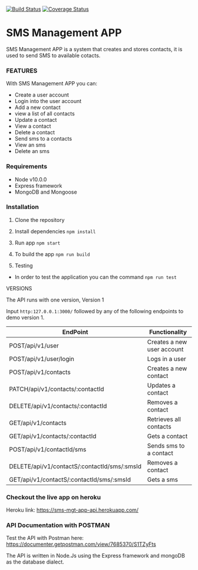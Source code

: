 [![Build Status](https://travis-ci.org/hariclerry/sms-mgt-app-api.svg?branch=master)](https://travis-ci.org/hariclerry/sms-mgt-app-api)
[![Coverage Status](https://coveralls.io/repos/github/hariclerry/sms-mgt-app-api/badge.svg)](https://coveralls.io/github/hariclerry/sms-mgt-app-api)

# SMS Management APP

 SMS Management APP is a system that creates and stores contacts, it is used to send SMS to available cotacts.

### FEATURES

With SMS Management APP you can:
* Create a user account
* Login into the user account
* Add a new contact
* view a list of all contacts
* Update a contact
* View a contact
* Delete a contact
* Send sms to a contacts
* View an sms
* Delete an sms

### Requirements
* Node v10.0.0
* Express framework
* MongoDB and Mongoose

### Installation

1. Clone the repository

2. Install dependencies
  ```npm install```

3. Run app
 ```npm start```

4. To build the app
 ```npm run build```

5. Testing

* In order to test the application you can the command
```npm run test``` 

VERSIONS

The API runs with one version, Version 1 

Input `http:127.0.0.1:3000/` followed by any of the following endpoints to demo version 1.

|EndPoint|Functionality|
|---------|------------|
|POST/api/v1/user|Creates a new user account|
|POST/api/v1/user/login|Logs in a user|
|POST/api/v1/contacts|Creates a new contact|
|PATCH/api/v1/contacts/:contactId|Updates a contact|
|DELETE/api/v1/contacts/:contactId|Removes a contact|
|GET/api/v1/contacts|Retrieves all contacts|
|GET/api/v1/contacts/:contactId|Gets a contact|
|POST/api/v1/contactId/sms|Sends sms to a contact|
|DELETE/api/v1/contactS/:contactId/sms/:smsId|Removes a contact|
|GET/api/v1/contactS/:contactId/sms/:smsId|Gets a sms|

### Checkout the live app on heroku
Heroku link: https://sms-mgt-app-api.herokuapp.com/

### API Documentation with POSTMAN
Test the API with Postman here: https://documenter.getpostman.com/view/7685370/S1TZyFts

The API is written in Node.Js using the Express framework and mongoDB as the database dialect.
